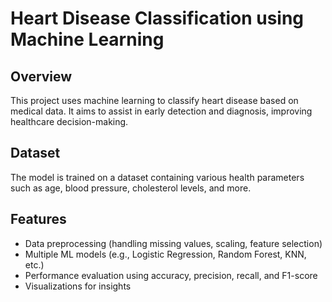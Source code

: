 # Heart Disease Classification using Machine Learning

## Overview
This project uses machine learning to classify heart disease based on medical data. It aims to assist in early detection and diagnosis, improving healthcare decision-making.

## Dataset
The model is trained on a dataset containing various health parameters such as age, blood pressure, cholesterol levels, and more.

## Features
- Data preprocessing (handling missing values, scaling, feature selection)
- Multiple ML models (e.g., Logistic Regression, Random Forest, KNN, etc.)
- Performance evaluation using accuracy, precision, recall, and F1-score
- Visualizations for insights
